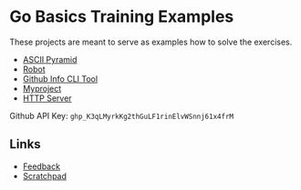 # Go Basics Training Examples

These projects are meant to serve as examples how to solve the exercises.

- [ASCII Pyramid](ascii-pyramid/)
- [Robot](robot/)
- [Github Info CLI Tool](github-info/)
- [Myproject](myproject/)
- [HTTP Server](http-server/)

Github API Key: `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`

## Links
- [Feedback](https://www.menti.com/xd4cee75qu)
- [Scratchpad](https://codimd.puzzle.ch/davICmhuQ3WIutzFgJd38Q?both)

